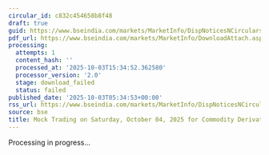 ```yaml
---
circular_id: c832c454658b8f48
draft: true
guid: https://www.bseindia.com/markets/MarketInfo/DispNoticesNCirculars.aspx?Noticeid={DF9FDE12-74C7-40E9-9973-2229E88D7FBE}&noticeno=20251003-5&dt=10/03/2025&icount=5&totcount=57&flag=0
pdf_url: https://www.bseindia.com/markets/MarketInfo/DownloadAttach.aspx?id=20251003-5&attachedId=
processing:
  attempts: 1
  content_hash: ''
  processed_at: '2025-10-03T15:34:52.362580'
  processor_version: '2.0'
  stage: download_failed
  status: failed
published_date: '2025-10-03T05:34:53+00:00'
rss_url: https://www.bseindia.com/markets/MarketInfo/DispNoticesNCirculars.aspx?Noticeid={DF9FDE12-74C7-40E9-9973-2229E88D7FBE}&noticeno=20251003-5&dt=10/03/2025&icount=5&totcount=57&flag=0
source: bse
title: Mock Trading on Saturday, October 04, 2025 for Commodity Derivatives segment
---
```


Processing in progress...